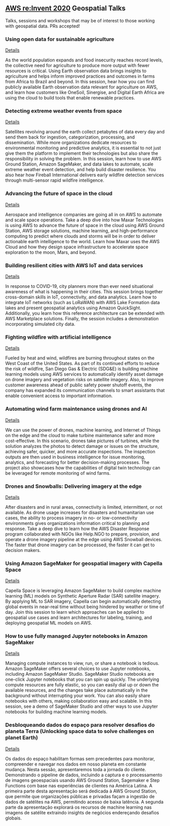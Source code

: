 ## [AWS re:Invent 2020](https://reinvent.awsevents.com/) Geospatial Talks
Talks, sessions and workshops that may be of interest to those working with geospatial data. PRs accepted!

### Using open data for sustainable agriculture

[Details](https://virtual.awsevents.com/media/1_639lwpt1)

As the world population expands and food insecurity reaches record levels, the collective need for agriculture to produce more output with fewer resources is critical. Using Earth observation data brings insights to agriculture and helps inform improved practices and outcomes in farms from Africa to Brazil and beyond. In this session, hear how you can find publicly available Earth observation data relevant for agriculture on AWS, and learn how customers like OneSoil, Sinergise, and Digital Earth Africa are using the cloud to build tools that enable renewable practices.


### Detecting extreme weather events from space

[Details](https://virtual.awsevents.com/media/1_oyohaqwe)

Satellites revolving around the earth collect petabytes of data every day and send them back for ingestion, categorization, processing, and dissemination. While more organizations dedicate resources to environmental monitoring and predictive analytics, it is essential to not just give them the platform to implement their technologies but also share the responsibility in solving the problem. In this session, learn how to use AWS Ground Station, Amazon SageMaker, and data lakes to automate, scale extreme weather event detection, and help build disaster resilience. You also hear how Fireball International delivers early wildfire detection services through multi-sensor rapid wildfire intelligence.


### Advancing the future of space in the cloud

[Details](https://virtual.awsevents.com/media/1_qt6uzh27)

Aerospace and intelligence companies are going all in on AWS to automate and scale space operations. Take a deep dive into how Maxar Technologies is using AWS to advance the future of space in the cloud using AWS Ground Station, AWS storage solutions, machine learning, and high-performance computing to predict where clouds and storms will be in order to deliver actionable earth intelligence to the world. Learn how Maxar uses the AWS Cloud and how they design space infrastructure to accelerate space exploration to the moon, Mars, and beyond.


### Building resilient cities with AWS IoT and data services

[Details](https://virtual.awsevents.com/media/1_plh76ddd)

In response to COVID-19, city planners more than ever need situational awareness of what is happening in their cities. This session brings together cross-domain skills in IoT, connectivity, and data analytics. Learn how to integrate IoT networks (such as LoRaWAN) with AWS Lake Formation data lakes and present geospatial analytics using Amazon QuickSight. Additionally, you learn how this reference architecture can be extended with AWS Marketplace solutions. Finally, the session includes a demonstration incorporating simulated city data.


### Fighting wildfire with artificial intelligence

[Details](https://virtual.awsevents.com/media/1_frvuaybl)

Fueled by heat and wind, wildfires are burning throughout states on the West Coast of the United States. As part of its continued efforts to reduce the risk of wildfire, San Diego Gas & Electric (SDG&E) is building machine learning models using AWS services to automatically identify asset damage on drone imagery and vegetation risks on satellite imagery. Also, to improve customer awareness ahead of public safety power shutoff events, the company has expanded its communication channels to smart assistants that enable convenient access to important information.


### Automating wind farm maintenance using drones and AI

[Details](https://virtual.awsevents.com/media/1_depxopvz)

We can use the power of drones, machine learning, and Internet of Things on the edge and the cloud to make turbine maintenance safer and more cost-effective. In this scenario, drones take pictures of turbines, while the solution analyzes the photos to detect damage or issues on the structure, achieving safer, quicker, and more accurate inspections. The inspection outputs are then used in business intelligence for issue monitoring, analytics, and forecasting for better decision-making processes. The project also showcases how the capabilities of digital twin technology can be leveraged for remote monitoring of wind farms.


### Drones and Snowballs: Delivering imagery at the edge

[Details](https://virtual.awsevents.com/media/1_8i3sjqcu)

After disasters and in rural areas, connectivity is limited, intermittent, or not available. As drone usage increases for disasters and humanitarian use cases, the ability to process imagery in no- or low-connectivity environments gives organizations information critical to planning and response. Take a deep dive to learn how the AWS Disaster Response program collaborated with NGOs like Help.NGO to prepare, provision, and operate a drone imagery pipeline at the edge using AWS Snowball devices. The faster that drone imagery can be processed, the faster it can get to decision makers.


###  Using Amazon SageMaker for geospatial imagery with Capella Space

[Details](https://virtual.awsevents.com/media/0_36fs7wbw)

Capella Space is leveraging Amazon SageMaker to build complex machine learning (ML) models on Synthetic Aperture Radar (SAR) satellite imagery. By applying ML to SAR imagery, Capella can begin automatically detecting global events in near-real time without being hindered by weather or time of day. Join this session to learn which approaches can be applied to geospatial use cases and learn architectures for labeling, training, and deploying geospatial ML models on AWS.


### How to use fully managed Jupyter notebooks in Amazon SageMaker

[Details](https://virtual.awsevents.com/media/1_eaae4pj5)

Managing compute instances to view, run, or share a notebook is tedious. Amazon SageMaker offers several choices to use Jupyter notebooks, including Amazon SageMaker Studio. SageMaker Studio notebooks are one-click Jupyter notebooks that you can spin up quickly. The underlying compute resources are fully elastic, so you can easily dial up or down the available resources, and the changes take place automatically in the background without interrupting your work. You can also easily share notebooks with others, making collaboration easy and scalable. In this session, see a demo of SageMaker Studio and other ways to use Jupyter notebooks for building machine learning models.


### Desbloqueando dados do espaço para resolver desafios do planeta Terra (Unlocking space data to solve challenges on planet Earth)

[Details](https://virtual.awsevents.com/media/1_h2s21bx1)

Os dados do espaço habilitam formas sem precedentes para monitorar, compreender e navegar nos dados em nosso planeta em constante mudança. Nesta sessão, apresentaremos toda a jornada do cliente. Demonstrando o pipeline de dados, incluindo a captura e o processamento de imagens geoespaciais usando AWS Ground Station, Sagemaker e Step Functions com base nas experiências de clientes na América Latina. A primeira parte desta apresentação será dedicada à AWS Ground Station, que permite que organizações públicas e privadas façam a ingestão de dados de satélites na AWS, permitindo acesso de baixa latência. A segunda parte da apresentação explorará os recursos de machine learning nas imagens de satélite extraindo insights de negócios endereçando desafios globais.
